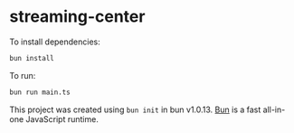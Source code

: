 # streaming-center

To install dependencies:

```bash
bun install
```

To run:

```bash
bun run main.ts
```

This project was created using `bun init` in bun v1.0.13. [Bun](https://bun.sh) is a fast all-in-one JavaScript runtime.
